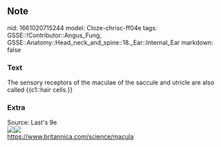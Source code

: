 ## Note
nid: 1661020715244
model: Cloze-chrisc-ff04e
tags: GSSE::!Contributor::Angus_Fung, GSSE::Anatomy::Head_neck_and_spine::18._Ear::Internal_Ear
markdown: false

### Text
The sensory receptors of the maculae of the saccule and utricle are also called {{c1::hair cells.}}

### Extra
<div>
  Source: Last's 9e
</div>
<div><img src= 
"vestibular-system-labyrinth-balance-organs-cristae-maculae.jpg"><img src="maculae-vertebrates-otoconia-ear-hair-cells-membrane.jpg"></div>
<div>
  <a href=
  "https://www.britannica.com/science/macula">https://www.britannica.com/science/macula</a>
</div>
